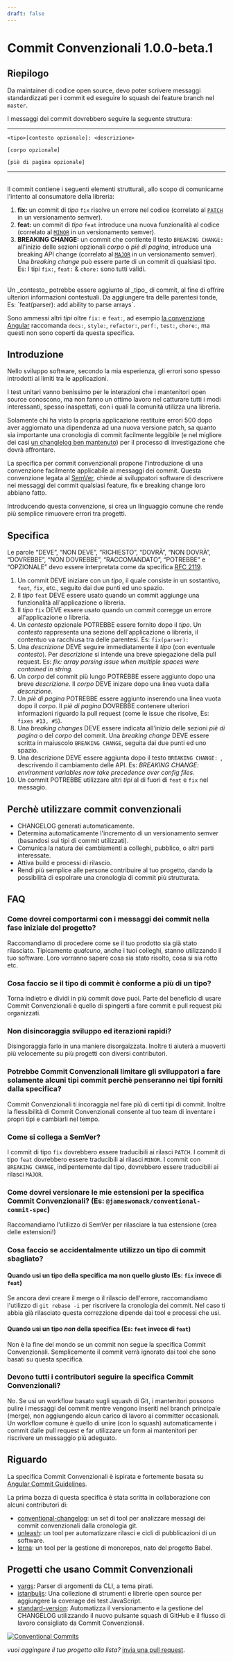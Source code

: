```yaml
---
draft: false
---
```


# Commit Convenzionali 1.0.0-beta.1

## Riepilogo

Da maintainer di codice open source, devo poter scrivere messaggi standardizzati per i commit
ed eseguire lo squash dei feature branch nel `master`.

I messaggi dei commit dovrebbero seguire la seguente struttura:

---

```
<tipo>[contesto opzionale]: <descrizione>

[corpo opzionale]

[piè di pagina opzionale]
```
---

<br />
Il commit contiene i seguenti elementi strutturali, allo scopo di comunicarne
l'intento al consumatore della libreria:

1. **fix:** un commit di _tipo_ `fix` risolve un errore nel codice (correlato al [`PATCH`](http://semver.org/#summary) in un versionamento semver).
1. **feat:**  un commit di _tipo_ `feat` introduce una nuova funzionalità al codice (correlato al [`MINOR`](http://semver.org/#summary) in un versionamento semver).
1. **BREAKING CHANGE:** un commit che contiente il testo `BREAKING CHANGE:` all'inizio delle sezioni opzionali _corpo_ o _piè di pagina_, introduce una breaking API change (correlato al [`MAJOR`](http://semver.org/#summary) in un versionamento semver).
Una _breaking change_ può essere parte di un commit di qualsiasi _tipo_.
Es: I tipi `fix:`, `feat:` & `chore:` sono tutti validi.
<br />
Un _contesto_ potrebbe essere aggiunto al _tipo_ di commit, al fine di offrire ulteriori informazioni contestuali.
Da aggiungere tra delle parentesi tonde, Es: `feat(parser): add ability to parse arrays`.

Sono ammessi altri _tipi_ oltre `fix:` e `feat:`, ad esempio [la convenzione Angular](https://github.com/angular/angular/blob/22b96b9/CONTRIBUTING.md#-commit-message-guidelines) raccomanda `docs:`, `style:`, `refactor:`, `perf:`, `test:`, `chore:`, ma questi non sono coperti da questa specifica.

## Introduzione

Nello sviluppo software, secondo la mia esperienza, gli errori sono spesso introdotti ai limiti tra le applicazioni.

I test unitari vanno benissimo per le interazioni che i mantenitori open source conoscono,
ma non fanno un ottimo lavoro nel catturare tutti i modi interessanti, spesso inaspettati, con i quali la comunità utilizza una libreria.

Solamente chi ha visto la propria applicazione restituire errori 500
dopo aver aggiornato una dipendenza ad una nuova versione patch,
sa quanto sia importante una cronologia di commit facilmente leggibile
(e nel migliore dei casi [un changlelog ben mantenuto](http://keepachangelog.com/en/0.3.0/))
per il processo di investigazione che dovrà affrontare.

La specifica per commit convenzionali propone l'introduzione di una convenzione
facilmente applicabile ai messaggi dei commit.
Questa convenzione legata al [SemVer](http://semver.org), chiede ai sviluppatori software
di descrivere nei messaggi dei commit qualsiasi feature, fix e breaking change loro abbiano fatto.

Introducendo questa convenzione, si crea un linguaggio comune che rende più semplice
rimuovere errori tra progetti.

## Specifica

Le parole “DEVE”, “NON DEVE”, “RICHIESTO”, “DOVRÀ”, “NON DOVRÀ”, “DOVREBBE”, “NON DOVREBBE”, “RACCOMANDATO”, “POTREBBE” e “OPZIONALE” devo essere interpretata come da specifica [RFC 2119](https://www.ietf.org/rfc/rfc2119.txt).

1. Un commit DEVE iniziare con un _tipo_, il quale consiste in un sostantivo, `feat`, `fix`, etc.,
   seguito dai due punti ed uno spazio.
1. Il _tipo_ `feat` DEVE essere usato quando un commit aggiunge una funzionalità
   all'applicazione o libreria.
1. Il _tipo_ `fix` DEVE essere usato quando un commit corregge un errore all'applicazione o libreria.
1. Un _contesto_ opzionale POTREBBE essere fornito dopo il _tipo_.
   Un _contesto_ rappresenta una sezione dell'applicazione o libreria, il contentuo va racchiusa tra delle parentesi.
   Es: `fix(parser):`
1. Una _descrizione_ DEVE seguire immediatamente il _tipo_ (con eventuale _contesto_).
   Per _descrizione_ si intende una breve spiegazione della pull request.
   Es: _fix: array parsing issue when multiple spaces were contained in string._
1. Un _corpo_ del commit più lungo POTREBBE essere aggiunto dopo una breve _descrizione_.
   Il _corpo_ DEVE inizare dopo una linea vuota dalla _descrizione_.
1. Un _piè di pagina_ POTREBBE essere aggiunto inserendo una linea vuota dopo il _corpo_.
   Il _piè di pagina_ DOVREBBE contenere ulteriori informazioni riguardo la pull request (come le issue che risolve,
   Es: `fixes #13, #5`).
1. Una _breaking changes_ DEVE essere indicata all'inizio delle sezioni _piè di pagina_ o del _corpo_ del commit.
   Una _breaking change_ DEVE essere scritta in maiuscolo `BREAKING CHANGE`, seguita dai due punti ed uno spazio.
1. Una descrizione DEVE essere aggiunta dopo il testo `BREAKING CHANGE: `, descrivendo il cambiamento delle API.
   Es: _BREAKING CHANGE: environment variables now take precedence over config files._
1. Un commit POTREBBE utilizzare altri _tipi_ al di fuori di `feat` e `fix` nel messagio.

## Perchè utilizzare commit convenzionali

* CHANGELOG generati automaticamente.
* Determina automaticamente l'incremento di un versionamento semver (basandosi sui tipi di commit utilizzati).
* Comunica la natura dei cambiamenti a colleghi, pubblico, o altri parti interessate.
* Attiva build e processi di rilascio.
* Rendi più semplice alle persone contribuire al tuo progetto, dando la possibilità di espolrare una cronologia di commit più strutturata.

## FAQ

### Come dovrei comportarmi con i messaggi dei commit nella fase iniziale del progetto?

Raccomandiamo di procedere come se il tuo prodotto sia già stato rilasciato. Tipicamente *qualcuno*, anche i tuoi colleghi, stanno utilizzando il tuo software. Loro vorranno sapere cosa sia stato risolto, cosa si sia rotto etc.

### Cosa faccio se il tipo di commit è conforme a più di un tipo?

Torna indietro e dividi in più commit dove puoi.
Parte del beneficio di usare Commit Convenzionali è quello di spingerti a fare commit e pull request più organizzati.

### Non disincoraggia sviluppo ed iterazioni rapidi?

Disingoraggia farlo in una maniere disorgaizzata. Inoltre ti aiuterà a muoverti più velocemente su più progetti con diversi contributori.

### Potrebbe Commit Convenzionali limitare gli sviluppatori a fare solamente alcuni tipi commit perchè penseranno nei tipi forniti dalla specifica?

Commit Convenzionali ti incoraggia nel fare più di certi tipi di commit.
Inoltre la flessibilità di Commit Convenzionali consente al tuo team di inventare i propri tipi e cambiarli nel tempo.

### Come si collega a SemVer?

I commit di tipo `fix` dovrebbero essere traducibili ai rilasci `PATCH`.
I commit di tipo `feat` dovrebbero essere traducibili ai rilasci `MINOR`.
I commit con `BREAKING CHANGE`, indipentemente dal tipo, dovrebbero essere traducibili ai rilasci `MAJOR`.

### Come dovrei versionare le mie estensioni per la specifica Commit Convenzionali? (Es: `@jameswomack/conventional-commit-spec`)

Raccomandiamo l'utilizzo di SemVer per rilasciare la tua estensione (crea delle estensioni!)

### Cosa faccio se accidentalmente utilizzo un tipo di commit sbagliato?

#### Quando usi un tipo della specifica ma non quello giusto (Es: `fix` invece di `feat`)

Se ancora devi creare il merge o il rilascio dell'errore, raccomandiamo l'utilizzo di `git rebase -i` per riscrivere la cronologia dei commit.
Nel caso ti abbia già rilasciato questa correzzione dipende dai tool e processi che usi.

#### Quando usi un tipo *non* della specifica (Es: `feet` invece di `feat`)

Non è la fine del mondo se un commit non segue la specifica Commit Convenzionali.
Semplicemente il commit verrà ignorato dai tool che sono basati su questa specifica.

### Devono tutti i contributori seguire la specifica Commit Convenzionali?

No. Se usi un workflow basato sugli squash di Git, i mantenitori possono pulire i messaggi dei commit mentre vengono inseriti nel branch principale (merge), non aggiungendo alcun carico di lavoro ai committer occasionali.
Un workflow comune è quello di unire (con lo squash) automaticamente i commit dalle pull request e far utilizzare un form ai mantenitori per riscrivere un messaggio più adeguato.

## Riguardo

La specifica Commit Convenzionali è ispirata e fortemente basata su [Angular Commit Guidelines](https://github.com/angular/angular.js/blob/master/CONTRIBUTING.md#commit).

La prima bozza di questa specifica è stata scritta in collaborazione con alcuni contributori di:

* [conventional-changelog](https://github.com/conventional-changelog/conventional-changelog): un set di tool per analizzare messagi dei commit convenzionali dalla cronologia git.
* [unleash](https://github.com/netflix/unleash): un tool per automatizzare rilasci e cicli di pubblicazioni di un software.
* [lerna](https://github.com/lerna/lerna): un tool per la gestione di monorepos, nato del progetto Babel.

## Progetti che usano Commit Convenzionali

* [yargs](https://github.com/yargs/yargs): Parser di argomenti da CLI, a tema pirati.
* [istanbuljs](https://github.com/istanbuljs/istanbuljs): Una collezione di strumenti e librerie open source per aggiungere la coverage dei test JavaScript.
* [standard-version](https://github.com/conventional-changelog/standard-version): Automatizza il versionamento e la gestione del CHANGELOG utilizzando il nuovo pulsante squash di GitHub e il flusso di lavoro consigliato da Commit Convenzionali.

[![Conventional Commits](https://img.shields.io/badge/Conventional%20Commits-1.0.0-yellow.svg)](https://conventionalcommits.org)

_vuoi aggingere il tuo progetto alla lista?_ [invia una pull request](https://github.com/conventional-changelog/conventionalcommits.org/pulls).
